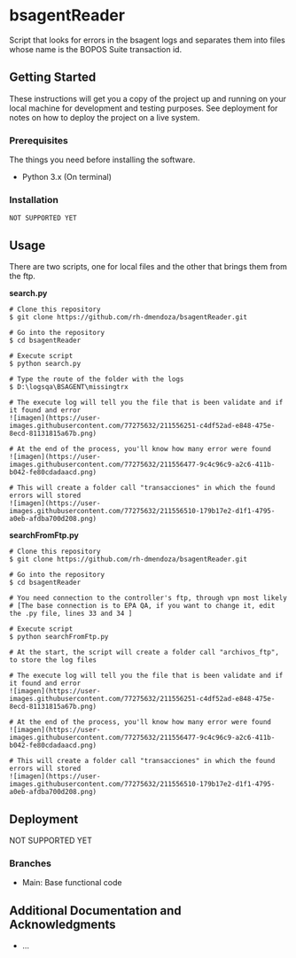 # bsagentReader

Script that looks for errors in the bsagent logs and separates them into files whose name is the BOPOS Suite transaction id.

## Getting Started

These instructions will get you a copy of the project up and running on your local machine for development and testing purposes. See deployment for notes on how to deploy the project on a live system.

### Prerequisites

The things you need before installing the software.

* Python 3.x (On terminal)

### Installation

```
NOT SUPPORTED YET
```

## Usage

There are two scripts, one for local files and the other that brings them from the ftp.

**search.py**
```
# Clone this repository
$ git clone https://github.com/rh-dmendoza/bsagentReader.git

# Go into the repository
$ cd bsagentReader

# Execute script
$ python search.py

# Type the route of the folder with the logs
$ D:\logsqa\BSAGENT\missingtrx

# The execute log will tell you the file that is been validate and if it found and error
![imagen](https://user-images.githubusercontent.com/77275632/211556251-c4df52ad-e848-475e-8ecd-81131815a67b.png)

# At the end of the process, you'll know how many error were found
![imagen](https://user-images.githubusercontent.com/77275632/211556477-9c4c96c9-a2c6-411b-b042-fe80cdadaacd.png)

# This will create a folder call "transacciones" in which the found errors will stored
![imagen](https://user-images.githubusercontent.com/77275632/211556510-179b17e2-d1f1-4795-a0eb-afdba700d208.png)

```

**searchFromFtp.py**
```
# Clone this repository
$ git clone https://github.com/rh-dmendoza/bsagentReader.git

# Go into the repository
$ cd bsagentReader

# You need connection to the controller's ftp, through vpn most likely
# [The base connection is to EPA QA, if you want to change it, edit the .py file, lines 33 and 34 ]

# Execute script
$ python searchFromFtp.py

# At the start, the script will create a folder call "archivos_ftp", to store the log files

# The execute log will tell you the file that is been validate and if it found and error
![imagen](https://user-images.githubusercontent.com/77275632/211556251-c4df52ad-e848-475e-8ecd-81131815a67b.png)

# At the end of the process, you'll know how many error were found
![imagen](https://user-images.githubusercontent.com/77275632/211556477-9c4c96c9-a2c6-411b-b042-fe80cdadaacd.png)

# This will create a folder call "transacciones" in which the found errors will stored
![imagen](https://user-images.githubusercontent.com/77275632/211556510-179b17e2-d1f1-4795-a0eb-afdba700d208.png)

```

## Deployment

NOT SUPPORTED YET

### Branches

* Main: Base functional code

## Additional Documentation and Acknowledgments

* ...
